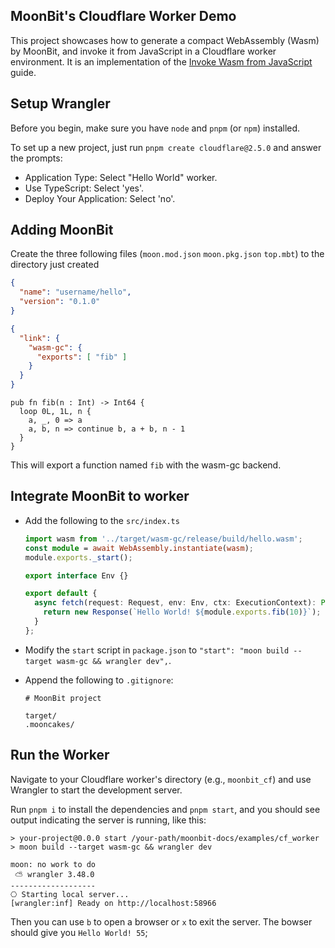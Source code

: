 ## MoonBit's Cloudflare Worker Demo

This project showcases how to generate a compact WebAssembly (Wasm) by MoonBit, and invoke it from JavaScript in a Cloudflare worker environment. It is an implementation of the [Invoke Wasm from JavaScript](https://developers.cloudflare.com/workers/runtime-apis/webassembly/javascript/) guide.

## Setup Wrangler

Before you begin, make sure you have `node` and `pnpm` (or `npm`) installed.

To set up a new project, just run `pnpm create cloudflare@2.5.0` and answer the prompts:
- Application Type: Select "Hello World" worker.
- Use TypeScript: Select 'yes'.
- Deploy Your Application: Select 'no'.

## Adding MoonBit

Create the three following files (`moon.mod.json` `moon.pkg.json` `top.mbt`) to the directory just created

```json title=moon.mod.json
{
  "name": "username/hello",
  "version": "0.1.0"
}
```

```json title=moon.pkg.json
{
  "link": {
    "wasm-gc": {
      "exports": [ "fib" ]
    }
  }
}
```

```moonbit title=top.mbt
pub fn fib(n : Int) -> Int64 {
  loop 0L, 1L, n {
    a, _, 0 => a
    a, b, n => continue b, a + b, n - 1
  }
}
```

This will export a function named `fib` with the wasm-gc backend.

## Integrate MoonBit to worker
- Add the following to the `src/index.ts`
  ```typescript title=src/index.ts
  import wasm from '../target/wasm-gc/release/build/hello.wasm';
  const module = await WebAssembly.instantiate(wasm);
  module.exports._start();

  export interface Env {}

  export default {
    async fetch(request: Request, env: Env, ctx: ExecutionContext): Promise<Response> {
      return new Response(`Hello World! ${module.exports.fib(10)}`);
    }
  };
  ```
- Modify the `start` script in `package.json` to `"start": "moon build --target wasm-gc && wrangler dev",`.
- Append the following to `.gitignore`:

  ```gitignore
  # MoonBit project
  
  target/
  .mooncakes/
  ```

## Run the Worker

Navigate to your Cloudflare worker's directory (e.g., `moonbit_cf`) and use Wrangler to start the development server.

Run `pnpm i` to install the dependencies and `pnpm start`, and you should see output indicating the server is running, like this:

```shell
> your-project@0.0.0 start /your-path/moonbit-docs/examples/cf_worker
> moon build --target wasm-gc && wrangler dev

moon: no work to do
 ⛅️ wrangler 3.48.0
-------------------
⎔ Starting local server...
[wrangler:inf] Ready on http://localhost:58966
```

Then you can use `b` to open a browser or `x` to exit the server. The bowser should give you `Hello World! 55`;
